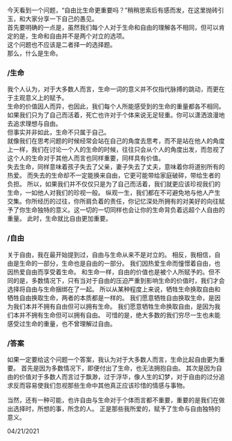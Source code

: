 今天看到一个问题，“自由比生命更重要吗？”稍稍思索后有感而发，在这里抛砖引玉，和大家分享一下自己的愚见。  
首先要明确的一点是，虽然我们每个人对于生命和自由的理解各不相同，但可以肯定的是，生命和自由并不是两个对立的选项。  
这个问题也不应该是二者择一的选择题。  
那么，什么是生命。  

### /生命

我个人认为，对于大多数人而言，生命一词的意义并不仅指代脉搏的跳动，而更在于主观意义上的赋予。  
生命的价值因人而异，也因此，我们每个人所能感受到的生命的重量都各不相同。  
如果我们只为了自己而活着，死亡也许对于个体来说无足轻重。你可以潇洒浪漫地去追求理想与自由。  
但事实并非如此，生命不只属于自己。  
就像我们在思考问题的时候经常会站在自己的角度去思考，而不是站在他人的角度上一样，我们在讨论一个人的生命的时候，往往只会从个人的角度出发，而忽视了这个人的生命对于其他人而言也同样重要，同样具有价值。  
失去生命，同样意味着孩子失去了父亲，妻子失去了丈夫，意味着你将道别所有的热爱。
而失去的生命却不一定能换来自由，它更可能带给家庭破碎，带给生者的负担。
所以，如果我们并不仅仅只是为了自己而活着，我们就更应该珍视我们的生命，一如他人对我们的珍视一般。
纵观一生，我们都在不可避免地与他人产生交集。你所经历的过往，你所肩负着的责任，你记忆深处所拥有的对美好的向往赋予了你生命独特的意义。这一切的一切同样也会让你的生命背负着远超个人自由的重量。
此时，生命就比自由更加重要。

### /自由

关于自由，我在最开始提到过，自由与生命从来不是对立的。
相反，我相信，自由是生命的一部分，生命也是自由的一部分。
我们因热爱生命而憧憬着自由，也因热爱自由而享受着生命。
和生命一样，自由的价值也是被个人所赋予的。但不同的是，多数情况下，只有当对于自由的压迫严重到影响生命的价值时，我们才会选择将自由与生命捆绑在了一起。
所以从某种程度上来说，牺牲生命换取自由和牺牲自由换取生命，两者的本质都是一样的。
我们愿意牺牲自由换取生命，是因为我们本并不拥有自由但可以拥有生命。
我们愿意牺牲生命换取自由，是因为我们本并不拥有生命但可以拥有自由。
可惜的是，绝大多数的我们穷尽一生也未能感受过生命的重量，也不曾理解过自由。

### /答案

如果一定要给这个问题一个答案，我认为对于大多数人而言，生命比起自由更为重要。
首先是因为多数情况下，即便付出了生命，也无法拥抱自由。
其次是因为自由的价值对于多数人而言过于飘渺，过于浮华，像人生的幻梦，对于自由的过分追求反而容易使我们忽视那些生命中其他真正应该珍惜的情感与事物。

当然，还有一种可能，也许自由与生命对于个体而言都不重要，重要的是我们在做出选择时，所想的事，所念的人。
正是那些我所爱的，赋予了生命与自由独特的意义。

04/21/2021